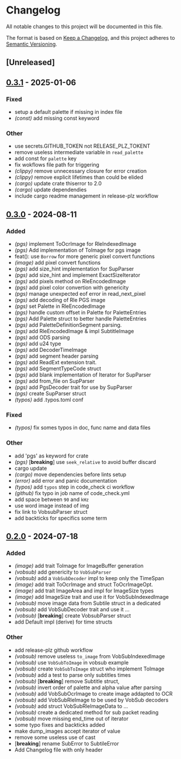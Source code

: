 # Changelog
All notable changes to this project will be documented in this file.

The format is based on [Keep a Changelog](https://keepachangelog.com/en/1.0.0/),
and this project adheres to [Semantic Versioning](https://semver.org/spec/v2.0.0.html).

## [Unreleased]

## [0.3.1](https://github.com/gwen-lg/subtile/compare/v0.3.0...v0.3.1) - 2025-01-06

### Fixed

- setup a default palette if missing in index file
- *(const)* add missing const keyword

### Other

- use secrets.GITHUB_TOKEN not RELEASE_PLZ_TOKENT
- remove useless intermediate variable in `read_palette`
- add const for `palette` key
- fix wokflows file path for triggering
- *(clippy)* remove unnecessary closure for error creation
- *(clippy)* remove explicit lifetimes than could be elided
- *(cargo)* update crate thiserror to 2.0
- *(cargo)* update dependendies
- include cargo readme management in release-plz workflow

## [0.3.0](https://github.com/gwen-lg/subtile/compare/v0.2.0...v0.3.0) - 2024-08-11

### Added
- *(pgs)* implement ToOcrImage for RleIndexedImage
- *(pgs)* Add implementation of ToImage for pgs image
- feat(): use `Borrow` for more generic pixel convert functions
- *(image)* add pixel convert functions
- *(pgs)* add size_hint implementation for SupParser
- *(pgs)* add size_hint and implement ExactSizeIterator
- *(pgs)* add pixels method on RleEncodedImage
- *(pgs)* add pixel color convertion with genericity
- *(pgs)* manage unexpected eof error in read_next_pixel
- *(pgs)* add decoding of Rle PGS image
- *(pgs)* set Palette in RleEncodedImage
- *(pgs)* handle custom offset in Palette for PaletteEntries
- *(pgs)* Add Palette struct to better handle PaletteEntries
- *(pgs)* add PaletteDefinitionSegment parsing.
- *(pgs)* add RleEncodedImage & impl SubtitleImage
- *(pgs)* add ODS parsing
- *(pgs)* add u24 type
- *(pgs)* add DecoderTimeImage
- *(pgs)* add segment header parsing
- *(pgs)* add ReadExt extension trait.
- *(pgs)* add SegmentTypeCode struct
- *(pgs)* add blank implementation of Iterator for SupParser
- *(pgs)* add from_file on SupParser
- *(pgs)* add PgsDecoder trait for use by SupParser
- *(pgs)* create SupParser struct
- *(typos)* add .typos.toml conf

### Fixed
- *(typos)* fix somes typos in doc, func name and data files

### Other
- add 'pgs' as keyword for crate
- *(pgs)* [**breaking**] use `seek_relative` to avoid buffer discard
- cargo update
- *(cargo)* move dependencies before lints setup
- *(error)* add error and panic documentation
- *(typos)* add `typos` step in code_check ci workflow
- *(github)* fix typo in job name of code_check.yml
- add space between `90` and `kHz`
- use word image instead of img
- fix link to VobsubParser struct
- add backticks for specifics some term

## [0.2.0](https://github.com/gwen-lg/subtile/compare/v0.1.9...v0.2.0) - 2024-07-18

### Added
- *(image)* add trait ToImage for ImageBuffer generation
- *(vobsub)* add genericity to `VobSubParser`
- *(vobsub)* add a `VobSubDecoder` impl to keep only the TimeSpan
- *(image)* add trait ToOcrImage and struct ToOcrImageOpt.
- *(image)* add trait ImageArea and impl for ImageSize types
- *(image)* add ImageSize trait and use it for VobSubIndexedImage
- *(vobsub)* move image data from Subtile struct in a dedicated
- *(vobsub)* add VobSubDecoder trait and use it ...
- *(vobsub)* [**breaking**] create VobsubParser struct
- add Default impl (derive) for time structs

### Other
- add release-plz github workflow
- *(vobsub)* remove useless `to_image` from VobSubIndexedImage
- *(vobsub)* use `VobSubToImage` in vobsub example
- *(vobsub)* create `VobSubToImage` struct who implement ToImage
- *(vobsub)* add a test to parse only subtitles times
- *(vobsub)* [**breaking**] remove Subtitle struct,
- *(vobsub)* invert order of palette and alpha value after parsing
- *(vobsub)* add VobSubOcrImage to create image addapted to OCR
- *(vobsub)* add VobSubRleImage to be used by VobSub decoders
- *(vobsub)* add struct VobSubRleImageData to ...
- *(vobsub)* create a dedicated method for sub packet reading
- *(vobsub)* move missing end_time out of iterator
- some typo fixes and backticks added
- make dump_images accept iterator of value
- remove some useless use of cast
- [**breaking**] rename SubError to SubtileError
- Add Changelog file with only header
